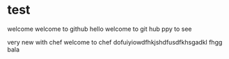 test
====
welcome
welcome to github
hello welcome to git hub
ppy to see 

very new with chef
welcome to chef
dofuiyiowdfhkjshdfusdfkhsgadkl fhgg
 bala 

